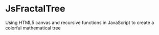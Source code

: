# JsFractalTree
Using HTML5 canvas and recursive functions in JavaScript to create a colorful mathematical tree
